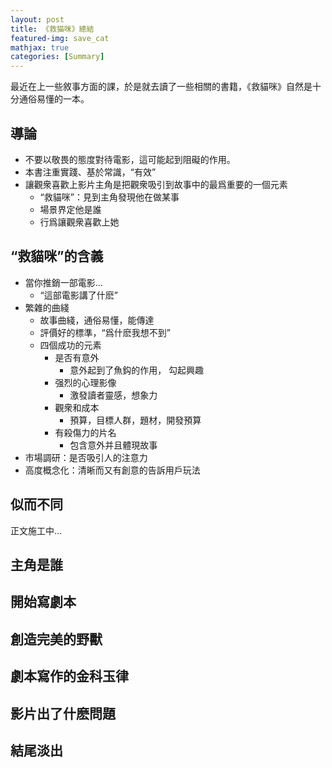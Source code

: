 ```yaml
---
layout: post
title: 《救猫咪》總結
featured-img: save_cat
mathjax: true
categories: [Summary]
---
```


最近在上一些敘事方面的課，於是就去讀了一些相關的書籍，《救貓咪》自然是十分通俗易懂的一本。

<!--more-->


## 導論

+ 不要以敬畏的態度對待電影，這可能起到阻礙的作用。
+ 本書注重實踐、基於常識，“有效”
+ 讓觀衆喜歡上影片主角是把觀衆吸引到故事中的最爲重要的一個元素
  + “救貓咪”：見到主角發現他在做某事
  + 場景界定他是誰
  + 行爲讓觀衆喜歡上她

## “救貓咪”的含義

+ 當你推銷一部電影...
  + “這部電影講了什麽”
+ 繁雜的曲綫
  + 故事曲綫，通俗易懂，能傳達
  + 評價好的標準，“爲什麽我想不到”
  + 四個成功的元素
    + 是否有意外
      + 意外起到了魚鈎的作用， 勾起興趣
    + 强烈的心理影像
      + 激發讀者靈感，想象力
    + 觀衆和成本
      + 預算，目標人群，題材，開發預算
    + 有殺傷力的片名
      + 包含意外并且體現故事
+ 市場調研：是否吸引人的注意力
+ 高度概念化：清晰而又有創意的告訴用戶玩法

## 似而不同

正文施工中...


## 主角是誰


## 開始寫劇本


## 創造完美的野獸


## 劇本寫作的金科玉律


## 影片出了什麽問題


## 結尾淡出


